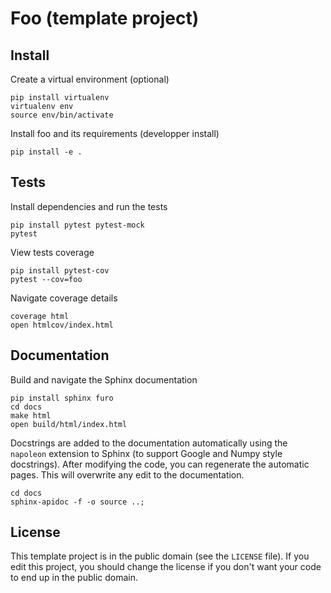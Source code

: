 # Foo (template project)

## Install 
Create a virtual environment (optional)

    pip install virtualenv
    virtualenv env
    source env/bin/activate

Install foo and its requirements (developper install)

    pip install -e .

## Tests
Install dependencies and run the tests

    pip install pytest pytest-mock
    pytest

View tests coverage

    pip install pytest-cov
    pytest --cov=foo

Navigate coverage details

    coverage html
    open htmlcov/index.html

## Documentation
Build and navigate the Sphinx documentation

    pip install sphinx furo
    cd docs
    make html
    open build/html/index.html

Docstrings are added to the documentation automatically using the `napoleon` extension to Sphinx (to support Google and Numpy style docstrings). After modifying the code, you can regenerate the automatic pages. This will overwrite any edit to the documentation.

    cd docs
    sphinx-apidoc -f -o source ..;

## License
This template project is in the public domain (see the `LICENSE` file). If you edit this project, you should change the license if you don't want your code to end up in the public domain.

